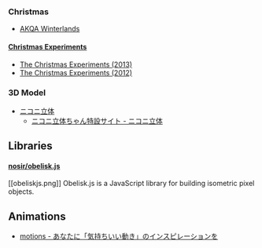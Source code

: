 ### Christmas

- [AKQA Winterlands](http://snow.akqa.com/)

#### [Christmas Experiments](http://christmasexperiments.com/)
- [The Christmas Experiments (2013)](http://christmasexperiments.com/2013/)
- [The Christmas Experiments (2012)](http://christmasexperiments.com/2012/)


### 3D Model
- [ニコニ立体](http://3d.nicovideo.jp/)
    - [ニコニ立体ちゃん特設サイト - ニコニ立体](http://3d.nicovideo.jp/alicia/)


## Libraries

#### [nosir/obelisk.js](https://github.com/nosir/obelisk.js)  
[[obeliskjs.png]]
Obelisk.js is a JavaScript library for building isometric pixel objects.


## Animations
- [motions - あなたに「気持ちいい動き」のインスピレーションを](http://motions.me/)

